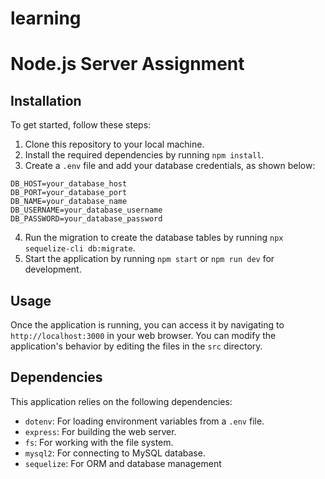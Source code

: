 # learning
# Node.js Server Assignment



## Installation

To get started, follow these steps:

1. Clone this repository to your local machine.
2. Install the required dependencies by running `npm install`.
3. Create a `.env` file and add your database credentials, as shown below:

```
DB_HOST=your_database_host
DB_PORT=your_database_port
DB_NAME=your_database_name
DB_USERNAME=your_database_username
DB_PASSWORD=your_database_password
```

4. Run the migration to create the database tables by running `npx sequelize-cli db:migrate`.
5. Start the application by running `npm start` or `npm run dev` for development.

## Usage

Once the application is running, you can access it by navigating to `http://localhost:3000` in your web browser. You can modify the application's behavior by editing the files in the `src` directory. 

## Dependencies

This application relies on the following dependencies:

- `dotenv`: For loading environment variables from a `.env` file.
- `express`: For building the web server.
- `fs`: For working with the file system.
- `mysql2`: For connecting to MySQL database.
- `sequelize`: For ORM and database management

